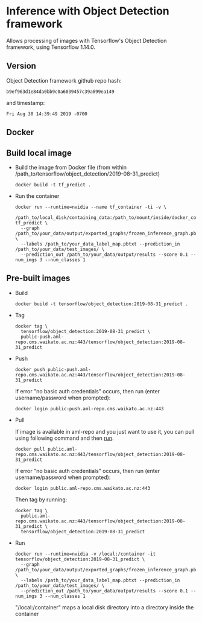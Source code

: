 # Inference with Object Detection framework

Allows processing of images with Tensorflow's Object Detection framework, using Tensorflow 1.14.0.

## Version

Object Detection framework github repo hash:

```
b9ef963d1e84da0bb9c0a6039457c39a699ea149
```

and timestamp:

```
Fri Aug 30 14:39:49 2019 -0700
```

## Docker

## Build local image

* Build the image from Docker file (from within /path_to/tensorflow/object_detection/2019-08-31_predict)

  ```commandline
  docker build -t tf_predict .
  ```
  
* Run the container

  ```commandline
  docker run --runtime=nvidia --name tf_container -ti -v \
    /path_to/local_disk/containing_data:/path_to/mount/inside/docker_container tf_predict \
    --graph /path_to/your_data/output/exported_graphs/frozen_inference_graph.pb \
    --labels /path_to/your_data_label_map.pbtxt --prediction_in /path_to/your_data/test_images/ \
    --prediction_out /path_to/your_data/output/results --score 0.1 --num_imgs 3 --num_classes 1
  ```

## Pre-built images

* Build

  ```commandline
  docker build -t tensorflow/object_detection:2019-08-31_predict .
  ```
  
* Tag

  ```commandline
  docker tag \
    tensorflow/object_detection:2019-08-31_predict \
    public-push.aml-repo.cms.waikato.ac.nz:443/tensorflow/object_detection:2019-08-31_predict
  ```
  
* Push

  ```commandline
  docker push public-push.aml-repo.cms.waikato.ac.nz:443/tensorflow/object_detection:2019-08-31_predict
  ```
  If error "no basic auth credentials" occurs, then run (enter username/password when prompted):
  
  ```commandline
  docker login public-push.aml-repo.cms.waikato.ac.nz:443
  ```
  
* Pull

  If image is available in aml-repo and you just want to use it, you can pull using following command and then [run](#run).

  ```commandline
  docker pull public.aml-repo.cms.waikato.ac.nz:443/tensorflow/object_detection:2019-08-31_predict
  ```
  If error "no basic auth credentials" occurs, then run (enter username/password when prompted):
  
  ```commandline
  docker login public.aml-repo.cms.waikato.ac.nz:443
  ```
  Then tag by running:
  
  ```commandline
  docker tag \
    public.aml-repo.cms.waikato.ac.nz:443/tensorflow/object_detection:2019-08-31_predict \
    tensorflow/object_detection:2019-08-31_predict
  ```

* <a name="run">Run</a>

  ```commandline
  docker run --runtime=nvidia -v /local:/container -it tensorflow/object_detection:2019-08-31_predict \
    --graph /path_to/your_data/output/exported_graphs/frozen_inference_graph.pb \
    --labels /path_to/your_data_label_map.pbtxt --prediction_in /path_to/your_data/test_images/ \
    --prediction_out /path_to/your_data/output/results --score 0.1 --num_imgs 3 --num_classes 1
  ```
  "/local:/container" maps a local disk directory into a directory inside the container


